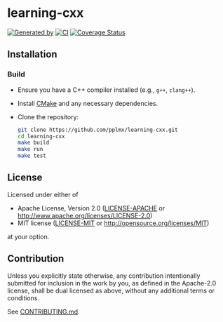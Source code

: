 # learning-cxx

[![Generated by](https://img.shields.io/badge/Generated%20by-x--pt%2Ftemplate-blue)](https://github.com/x-pt/template)
[![CI](https://github.com/pplmx/learning-cxx/workflows/CI/badge.svg)](https://github.com/pplmx/learning-cxx/actions)
[![Coverage Status](https://coveralls.io/repos/github/pplmx/learning-cxx/badge.svg?branch=main)](https://coveralls.io/github/pplmx/learning-cxx?branch=main)

## Installation

### Build

- Ensure you have a C++ compiler installed (e.g., `g++`, `clang++`).

- Install [CMake](https://cmake.org/install/) and any necessary dependencies.

- Clone the repository:

    ```sh
    git clone https://github.com/pplmx/learning-cxx.git
    cd learning-cxx
    make build
    make run
    make test
    ```

## License

Licensed under either of

- Apache License, Version 2.0
  ([LICENSE-APACHE](LICENSE-APACHE) or http://www.apache.org/licenses/LICENSE-2.0)
- MIT license
  ([LICENSE-MIT](LICENSE-MIT) or http://opensource.org/licenses/MIT)

at your option.

## Contribution

Unless you explicitly state otherwise, any contribution intentionally submitted
for inclusion in the work by you, as defined in the Apache-2.0 license, shall be
dual licensed as above, without any additional terms or conditions.

See [CONTRIBUTING.md](CONTRIBUTING.md).
